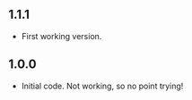<!-- https://developers.home-assistant.io/docs/add-ons/presentation#keeping-a-changelog -->

## 1.1.1

- First working version.

## 1.0.0

- Initial code. Not working, so no point trying!
